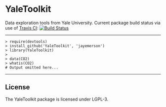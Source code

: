 YaleToolkit
===========

Data exploration tools from Yale University.
Current package build status via use of
[Travis CI](https://travis-ci.org/jayemerson/YaleToolkit):
[![Build Status](https://travis-ci.org/jayemerson/YaleToolkit.png?branch=master)](https://travis-ci.org/jayemerson/YaleToolkit)

---
    > require(devtools)
    > install_github('YaleToolkit', 'jayemerson')
    > library(YaleToolkit)
    >
    > data(CO2)
    > whatis(CO2)
    # Output omitted here...
---

## License

The YaleToolkit package is licensed under LGPL-3.

